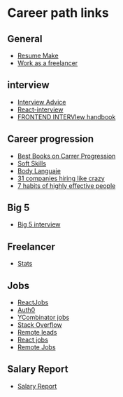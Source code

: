 # Career path links

## General
- [Resume Make](https://resumake.io)
- [Work as a freelancer](https://www.reddit.com/r/webdev/comments/7uzgh9/web_developers_who_are_earning_as_freelancershow/)


## interview
- [Interview Advice](https://www.reddit.com/r/reactjs/comments/7udohf/interview_advice/)
- [React-interview](https://github.com/Pau1fitz/react-interview)
- [FRONTEND INTERVIew handbook](https://github.com/yangshun/front-end-interview-handbook)

## Career progression
- [Best Books on Carrer Progression](https://www.reddit.com/r/cscareerquestions/comments/7k8tu1/best_books_on_software_engineer_career_progression/)
- [Soft Skills](https://jaxenter.com/6-most-useful-soft-skills-for-software-developers-125286.html)
- [Body Languaje](https://www.reddit.com/r/socialskills/comments/7ne3mk/the_power_of_eye_contact_my_experiences_since/)
- [31 companies hiring like crazy](https://www.glassdoor.com/blog/31-companies-hiring-like-crazy-in-the-new-year/?utm_source=newsletter&utm_medium=email&utm_content=31_comp_hiring_18&utm_campaign=jan18_us)
- [7 habits of highly effective people](https://www.reddit.com/r/Entrepreneur/comments/7ow56a/i_read_the_7_habits_of_highly_effective_people_so/)

## Big 5
- [Big 5 interview](https://www.reddit.com/r/cscareerquestions/comments/7v0lpc/guys_it_happened/)

## Freelancer
- [Stats]((https://medium.com/@dericksozo/should-you-still-do-remote-freelance-wordpress-development-heres-a-look-at-the-stats-e69f2f5585c1))

## Jobs
- [ReactJobs](https://react.42jobs.io) 
- [Auth0](auth0.com)
- [YCombinator jobs](https://news.ycombinator.com)
- [Stack Overflow]()
- [Remote leads](https://remoteleads.io/)
- [React jobs](https://www.react-jobs.com/location/United-States)
- [Remote Jobs](https://remoteok.io/)

## Salary Report
- [Salary Report](https://hired.com/state-of-salaries-2018?utm_source=customerio&utm_medium=email&utm_campaign=(b2c)(m-all)(c_q12018_state-of-salaries_not-onboarded_NA))